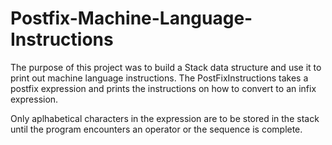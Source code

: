 # Postfix-Machine-Language-Instructions

The purpose of this project was to build a Stack data structure and use it to 
print out machine language instructions. The PostFixInstructions takes a postfix 
expression and prints the instructions on how to convert to an infix expression.

Only aplhabetical characters in the expression are to be stored in the stack until
the program encounters an operator or the sequence is complete.
